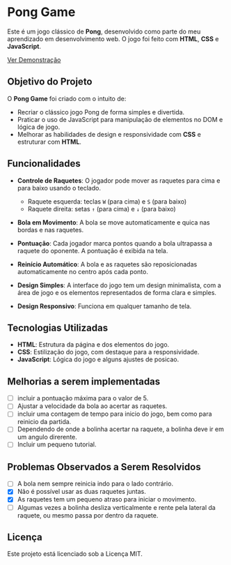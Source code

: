 # Pong Game

Este é um jogo clássico de **Pong**, desenvolvido como parte do meu aprendizado em desenvolvimento web. O jogo foi feito com **HTML**, **CSS** e **JavaScript**.

<a href="https://brunomoraesdigital.github.io/pong/" target="_blank" rel="noopener noreferrer">Ver Demonstração</a>

## Objetivo do Projeto

O **Pong Game** foi criado com o intuito de:
- Recriar o clássico jogo Pong de forma simples e divertida.
- Praticar o uso de JavaScript para manipulação de elementos no DOM e lógica de jogo.
- Melhorar as habilidades de design e responsividade com **CSS** e estruturar com **HTML**.

## Funcionalidades

- **Controle de Raquetes**: O jogador pode mover as raquetes para cima e para baixo usando o teclado.
  - Raquete esquerda: teclas `W` (para cima) e `S` (para baixo)
  - Raquete direita: setas `↑` (para cima) e `↓` (para baixo)
  
- **Bola em Movimento**: A bola se move automaticamente e quica nas bordas e nas raquetes.
  
- **Pontuação**: Cada jogador marca pontos quando a bola ultrapassa a raquete do oponente. A pontuação é exibida na tela.

- **Reinício Automático**: A bola e as raquetes são reposicionadas automaticamente no centro após cada ponto.

- **Design Simples**: A interface do jogo tem um design minimalista, com a área de jogo e os elementos representados de forma clara e simples.
  
- **Design Responsivo**: Funciona em qualquer tamanho de tela.

## Tecnologias Utilizadas

- **HTML**: Estrutura da página e dos elementos do jogo.
- **CSS**: Estilização do jogo, com destaque para a responsividade.
- **JavaScript**: Lógica do jogo e alguns ajustes de posicao.

## Melhorias a serem implementadas

- [ ] incluir a pontuação máxima para o valor de 5.
- [ ] Ajustar a velocidade da bola ao acertar as raquetes.
- [ ] incluir uma contagem de tempo para inicio do jogo, bem como para reinicio da partida.
- [ ] Dependendo de onde a bolinha acertar na raquete, a bolinha deve ir em um angulo direrente.
- [ ] Incluir um pequeno tutorial.

## Problemas Observados a Serem Resolvidos

- [ ] A bola nem sempre reinicia indo para o lado contrário.
- [x] Não é possível usar as duas raquetes juntas.
- [x] As raquetes tem um pequeno atraso para iniciar o movimento.
- [ ] Algumas vezes a bolinha desliza verticalmente e rente pela lateral da raquete, ou mesmo passa por dentro da raquete.

## Licença

Este projeto está licenciado sob a Licença MIT.
